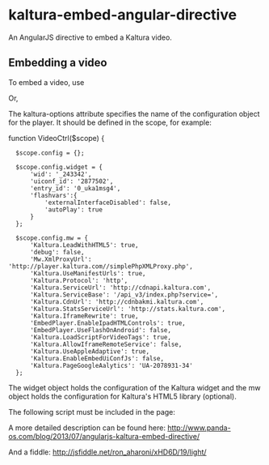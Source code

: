 kaltura-embed-angular-directive
===============================

An AngularJS directive to embed a Kaltura video.

Embedding a video
-------------------------------
To embed a video, use

<div id="player" kaltura-player kaltura-options="config">
</div>

Or,

<kaltura-player kaltura-options="config">
</kaltura-player>

The kaltura-options attribute specifies the name of the configuration object for the player.
It should be defined in the scope, for example:

  function VideoCtrl($scope) {
   
      $scope.config = {};
   
      $scope.config.widget = {
          'wid': '_243342',
          'uiconf_id': '2877502',
          'entry_id': '0_uka1msg4',
          'flashvars':{
              'externalInterfaceDisabled': false,
              'autoPlay': true
          }
      };
   
      $scope.config.mw = {
          'Kaltura.LeadWithHTML5': true,
          'debug': false,
          'Mw.XmlProxyUrl': 'http://player.kaltura.com//simplePhpXMLProxy.php',
          'Kaltura.UseManifestUrls': true,
          'Kaltura.Protocol': 'http',
          'Kaltura.ServiceUrl': 'http://cdnapi.kaltura.com',
          'Kaltura.ServiceBase': '/api_v3/index.php?service=',
          'Kaltura.CdnUrl': 'http://cdnbakmi.kaltura.com',
          'Kaltura.StatsServiceUrl': 'http://stats.kaltura.com',
          'Kaltura.IframeRewrite': true,
          'EmbedPlayer.EnableIpadHTMLControls': true,
          'EmbedPlayer.UseFlashOnAndroid': false,
          'Kaltura.LoadScriptForVideoTags': true,
          'Kaltura.AllowIframeRemoteService': false,
          'Kaltura.UseAppleAdaptive': true,
          'Kaltura.EnableEmbedUiConfJs': false,
          'Kaltura.PageGoogleAalytics': 'UA-2078931-34'
      };

The widget object holds the configuration of the Kaltura widget and the mw object holds 
the configuration for Kaltura's HTML5 library (optional).

The following script must be included in the page:
<script type='text/javascript' src="http://player.kaltura.com/mwEmbedLoader.php"></script>

A more detailed description can be found here:
http://www.panda-os.com/blog/2013/07/angularjs-kaltura-embed-directive/

And a fiddle:
http://jsfiddle.net/ron_aharoni/xHD6D/19/light/
